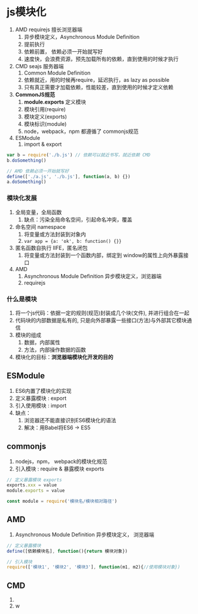 # js模块化

1. AMD requirejs 擅长浏览器端
   1. 异步模块定义，Asynchronous Module Definition
   2. 提前执行
   3. 依赖前置， 依赖必须一开始就写好
   4. 速度快，会浪费资源，预先加载所有的依赖，直到使用的时候才执行
2. CMD seajs 服务器端
   1. Common Module Definition
   2. 依赖就近，用的时候再require，延迟执行，as lazy as possible
   3. 只有真正需要才加载依赖，性能较差，直到使用的时候才定义依赖
3. **CommonJS规范**
   1. **module.exports** 定义模块
   2. 模块引用(require)
   3. 模块定义(exports)
   4. 模块标识(module)
   5. node，webpack，npm 都遵循了 commonjs规范
4. ESModule
   1. import & export

```jsx
var b = require('./b.js') // 依赖可以就近书写，就近依赖 CMD
b.doSomething()

// AMD 依赖必须一开始就写好
define(['./a.js', './b.js'], function(a, b) {})
a.doSomething()
```



### 模块化发展

1. 全局变量，全局函数
   1. 缺点：污染全局命名空间，引起命名冲突，覆盖
2. 命名空间 namespace
   1. 将变量或方法封装到对象内
   2. `var app = {a: 'ok', b: function() {}}`
3. 匿名函数自执行 IIFE，匿名闭包
   1. 将变量或方法封装到一个函数内部，绑定到 window的属性上向外暴露接口
4. AMD
   1. Asynchronous Module Definition 异步模块定义，浏览器端
   2. requirejs



### 什么是模块

1. 将一个js代码：依据一定的规则(规范)封装成几个块(文件), 并进行组合在一起
2. 代码块的内部数据是私有的, 只是向外部暴露一些接口(方法)与外部其它模块通信
3. 模块的组成
   1. 数据，内部属性
   2. 方法，内部操作数据的函数
4. 模块化的目标：**浏览器端模块化开发的目的**





## ESModule

1. ES6内置了模块化的实现
2. 定义暴露模块 : export
3. 引入使用模块 : import
4. 缺点：
   1. 浏览器还不能直接识别ES6模块化的语法
   2. 解决：用Babel将ES6 -> ES5





## commonjs

1. nodejs，npm， webpack的模块化规范
2. 引入模块 : require & 暴露模块 exports

```jsx
// 定义暴露模块 exports
exports.xxx = value
module.exports = value

const module = require('模块名/模块相对路径')
```







## AMD

1. Asynchronous Module Definition 异步模块定义， 浏览器端

```jsx
// 定义暴露模块
define([依赖模块名], function(){return 模块对象})

// 引入模块
require(['模块1', '模块2', '模块3'], function(m1, m2){//使用模块对象})
```





## CMD

1. 
2. w

```jsx

```

